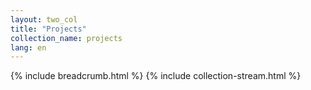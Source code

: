 ```yaml
---
layout: two_col
title: "Projects"
collection_name: projects
lang: en
---
```

{% include breadcrumb.html %}
{% include collection-stream.html %}
